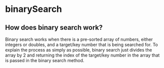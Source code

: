 # binarySearch
## How does binary search work?
Binary search works when there is a pre-sorted array of numbers, either integers or doubles, and a target/key number that is being searched for. To explain the process as simply as possible, binary search just divides the array by 2 and returning the index of the target/key number in the array that is passed in the binary search method.
